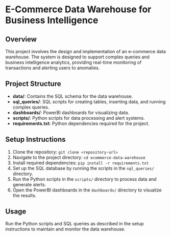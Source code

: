# E-Commerce Data Warehouse for Business Intelligence

## Overview
This project involves the design and implementation of an e-commerce data warehouse. The system is designed to support complex queries and business intelligence analytics, providing real-time monitoring of transactions and alerting users to anomalies.

## Project Structure
- **data/**: Contains the SQL schema for the data warehouse.
- **sql_queries/**: SQL scripts for creating tables, inserting data, and running complex queries.
- **dashboards/**: PowerBI dashboards for visualizing data.
- **scripts/**: Python scripts for data processing and alert systems.
- **requirements.txt**: Python dependencies required for the project.

## Setup Instructions
1. Clone the repository: `git clone <repository-url>`
2. Navigate to the project directory: `cd ecommerce-data-warehouse`
3. Install required dependencies: `pip install -r requirements.txt`
4. Set up the SQL database by running the scripts in the `sql_queries/` directory.
5. Run the Python scripts in the `scripts/` directory to process data and generate alerts.
6. Open the PowerBI dashboards in the `dashboards/` directory to visualize the results.

## Usage
Run the Python scripts and SQL queries as described in the setup instructions to maintain and monitor the data warehouse.





